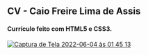 ## CV - Caio Freire Lima de Assis

#### Currículo feito com HTML5 e CSS3.

[![Captura de Tela 2022-06-04 às 01 45 13](https://user-images.githubusercontent.com/61170444/171983560-94a507b6-2d73-4ff0-9cdd-499fff5daa60.png)](https://caioassis-dev.github.io/CV-CaioFreireLimaDeAssis/)


